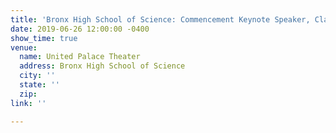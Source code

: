 ```yaml
---
title: 'Bronx High School of Science: Commencement Keynote Speaker, Class of 2019'
date: 2019-06-26 12:00:00 -0400
show_time: true
venue:
  name: United Palace Theater
  address: Bronx High School of Science
  city: ''
  state: ''
  zip: 
link: ''

---
```

